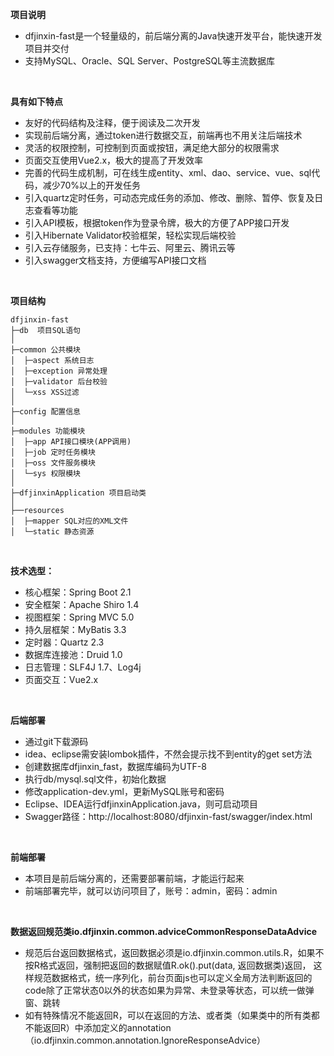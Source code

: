 **项目说明** 
- dfjinxin-fast是一个轻量级的，前后端分离的Java快速开发平台，能快速开发项目并交付
- 支持MySQL、Oracle、SQL Server、PostgreSQL等主流数据库
<br>
 

**具有如下特点** 
- 友好的代码结构及注释，便于阅读及二次开发
- 实现前后端分离，通过token进行数据交互，前端再也不用关注后端技术
- 灵活的权限控制，可控制到页面或按钮，满足绝大部分的权限需求
- 页面交互使用Vue2.x，极大的提高了开发效率
- 完善的代码生成机制，可在线生成entity、xml、dao、service、vue、sql代码，减少70%以上的开发任务
- 引入quartz定时任务，可动态完成任务的添加、修改、删除、暂停、恢复及日志查看等功能
- 引入API模板，根据token作为登录令牌，极大的方便了APP接口开发
- 引入Hibernate Validator校验框架，轻松实现后端校验
- 引入云存储服务，已支持：七牛云、阿里云、腾讯云等
- 引入swagger文档支持，方便编写API接口文档
<br> 

**项目结构** 
```
dfjinxin-fast
├─db  项目SQL语句
│
├─common 公共模块
│  ├─aspect 系统日志
│  ├─exception 异常处理
│  ├─validator 后台校验
│  └─xss XSS过滤
│ 
├─config 配置信息
│ 
├─modules 功能模块
│  ├─app API接口模块(APP调用)
│  ├─job 定时任务模块
│  ├─oss 文件服务模块
│  └─sys 权限模块
│ 
├─dfjinxinApplication 项目启动类
│  
├──resources 
│  ├─mapper SQL对应的XML文件
│  └─static 静态资源

```
<br> 


**技术选型：** 
- 核心框架：Spring Boot 2.1
- 安全框架：Apache Shiro 1.4
- 视图框架：Spring MVC 5.0
- 持久层框架：MyBatis 3.3
- 定时器：Quartz 2.3
- 数据库连接池：Druid 1.0
- 日志管理：SLF4J 1.7、Log4j
- 页面交互：Vue2.x 
<br> 


 **后端部署**
- 通过git下载源码
- idea、eclipse需安装lombok插件，不然会提示找不到entity的get set方法
- 创建数据库dfjinxin_fast，数据库编码为UTF-8
- 执行db/mysql.sql文件，初始化数据
- 修改application-dev.yml，更新MySQL账号和密码
- Eclipse、IDEA运行dfjinxinApplication.java，则可启动项目
- Swagger路径：http://localhost:8080/dfjinxin-fast/swagger/index.html

<br> 

 **前端部署**
 - 本项目是前后端分离的，还需要部署前端，才能运行起来
 - 前端部署完毕，就可以访问项目了，账号：admin，密码：admin
 
<br> 

 **数据返回规范类io.dfjinxin.common.adviceCommonResponseDataAdvice**
- 规范后台返回数据格式，返回数据必须是io.dfjinxin.common.utils.R，如果不按R格式返回，强制把返回的数据赋值R.ok().put(data, 返回数据类)返回，
 这样规范数据格式，统一序列化，前台页面js也可以定义全局方法判断返回的code除了正常状态0以外的状态如果为异常、未登录等状态，可以统一做弹窗、跳转
- 如有特殊情况不能返回R，可以在返回的方法、或者类（如果类中的所有类都不能返回R）中添加定义的annotation（io.dfjinxin.common.annotation.IgnoreResponseAdvice）
